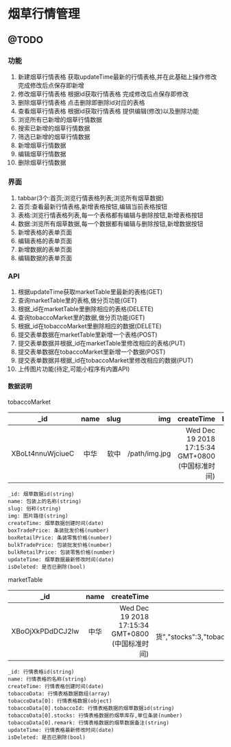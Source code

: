 # 烟草行情管理

## @TODO
### 功能
1. 新建烟草行情表格
    获取updateTime最新的行情表格,并在此基础上操作修改
    完成修改后点保存即新增
2. 修改烟草行情表格
    根据id获取行情表格
    完成修改后点保存即修改
3. 删除烟草行情表格
    点击删除即删除id对应的表格
4. 查看烟草行情表格
    根据id获取行情表格
    提供编辑(修改)以及删除功能
5. 浏览所有已新增的烟草行情数据
6. 搜索已新增的烟草行情数据
7. 筛选已新增的烟草行情数据
8. 新增烟草行情数据
9. 编辑烟草行情数据
10. 删除烟草行情数据
### 界面
1. tabbar(3个:首页;浏览行情表格列表;浏览所有烟草数据)
2. 首页:查看最新行情表格,新增表格按钮,编辑当前表格按钮
3. 表格:浏览行情表格列表,每一个表格都有编辑与删除按钮,新增表格按钮
4. 数据:浏览所有烟草数据,每一个数据都有编辑与删除按钮,新增数据按钮
5. 新增表格的表单页面
6. 编辑表格的表单页面
7. 新增数据的表单页面
8. 编辑数据的表单页面
### API
1. 根据updateTime获取marketTable里最新的表格(GET)
2. 查询marketTable里的表格,做分页功能(GET)
3. 根据_id在marketTable里删除相应的表格(DELETE)
4. 查询tobaccoMarket里的数据,做分页功能(GET)
5. 根据_id在tobaccoMarket里删除相应的数据(DELETE)
6. 提交表单数据在marketTable里新增一个表格(POST)
7. 提交表单数据并根据_id在marketTable里修改相应的表格(PUT)
8. 提交表单数据在tobaccoMarket里新增一个数据(POST)
9. 提交表单数据并根据_id在tobaccoMarket里修改相应的数据(PUT)
10. 上传图片功能(待定,可能小程序有内置API)

#### 数据说明

tobaccoMarket

| _id | name | slug | img | createTime | boxTradePrice | boxRetailPrice | bulkTradePrice | bulkRetailPrice | updateTime | isDeleted |
| - | :-: | -: | -: | -: | -: | -: | -: | -: | -: | -: | 
| XBoLt4nnuWjciueC | 中华| 软中 | /path/img.jpg | Wed Dec 19 2018 17:15:34 GMT+0800 (中国标准时间) | 670 | 680 | 68 | 70 | Wed Dec 19 2018 17:15:45 GMT+0800 (中国标准时间) | false |
```
_id: 烟草数据id(string)
name: 包装上的名称(string)
slug: 俗称(string)
img: 图片路径(string)
createTime: 烟草数据创建时间(date)
boxTradePrice: 条装批发价格(number)
boxRetailPrice: 条装零售价格(number)
bulkTradePrice: 包装批发价格(number)
bulkRetailPrice: 包装零售价格(number)
updateTime: 烟草数据最新修改时间(date)
isDeleted: 是否已删除(bool)
```

marketTable

| _id | name | createTime | tobaccoData | updateTime | isDeleted |
| - | :-: | -: | -: | -: | -: |
| XBoOjXkPDdDCJ2lw | 中华| Wed Dec 19 2018 17:15:34 GMT+0800 (中国标准时间) | [{"remark":"后天到货","stocks":3,"tobaccoId":"XBoLt4nnuWjciueC"}] | Wed Dec 19 2018 17:15:45 GMT+0800 (中国标准时间) | false |
```
_id: 行情表格id(string)
name: 行情表格的名称(string)
createTime: 行情表格创建时间(date)
tobaccoData: 行情表格数据数组(array)
tobaccoData[0]: 行情表格数据(object)
tobaccoData[0].tobaccoId: 行情表格数据的烟草数据id(string)
tobaccoData[0].stocks: 行情表格数据的烟草库存,单位条装(number)
tobaccoData[0].remark: 行情表格数据的烟草数据备注(string)
updateTime: 行情表格最新修改时间(date)
isDeleted: 是否已删除(bool)
```
